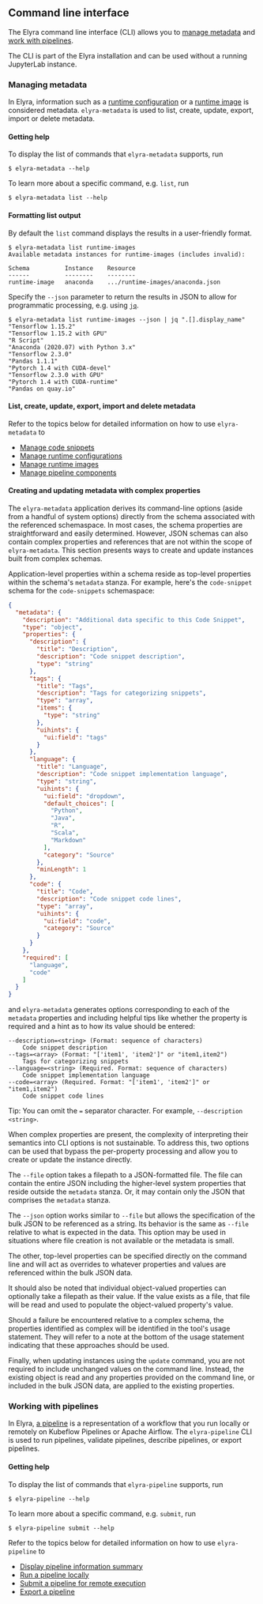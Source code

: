 <!--
{% comment %}
Copyright 2018-2022 Elyra Authors

Licensed under the Apache License, Version 2.0 (the "License");
you may not use this file except in compliance with the License.
You may obtain a copy of the License at

http://www.apache.org/licenses/LICENSE-2.0

Unless required by applicable law or agreed to in writing, software
distributed under the License is distributed on an "AS IS" BASIS,
WITHOUT WARRANTIES OR CONDITIONS OF ANY KIND, either express or implied.
See the License for the specific language governing permissions and
limitations under the License.
{% endcomment %}
-->

## Command line interface

The Elyra command line interface (CLI) allows you to [manage metadata](#managing-metadata) and [work with pipelines](#working-with-pipelines).

The CLI is part of the Elyra installation and can be used without a running JupyterLab instance.

### Managing metadata

In Elyra, information such as a [runtime configuration](runtime-conf.md) or a [runtime image](runtime-image-conf) is considered metadata. `elyra-metadata` is used to list, create, update, export, import or delete metadata.

#### Getting help

To display the list of commands that `elyra-metadata` supports, run

```
$ elyra-metadata --help
```

To learn more about a specific command, e.g. `list`, run
```
$ elyra-metadata list --help
```

#### Formatting list output

By default the `list` command displays the results in a user-friendly format. 

```
$ elyra-metadata list runtime-images
Available metadata instances for runtime-images (includes invalid):

Schema          Instance    Resource
------          --------    --------
runtime-image   anaconda    .../runtime-images/anaconda.json
```

Specify the `--json` parameter to return the results in JSON to allow for programmatic processing, e.g. using [`jq`](https://stedolan.github.io/jq/). 

```
$ elyra-metadata list runtime-images --json | jq ".[].display_name"
"Tensorflow 1.15.2"
"Tensorflow 1.15.2 with GPU"
"R Script"
"Anaconda (2020.07) with Python 3.x"
"Tensorflow 2.3.0"
"Pandas 1.1.1"
"Pytorch 1.4 with CUDA-devel"
"Tensorflow 2.3.0 with GPU"
"Pytorch 1.4 with CUDA-runtime"
"Pandas on quay.io"
```

#### List, create, update, export, import and delete metadata

Refer to the topics below for detailed information on how to use `elyra-metadata` to
 - [Manage code snippets](code-snippets.html#managing-code-snippets-using-the-elyra-cli)
 - [Manage runtime configurations](runtime-conf.html#managing-runtime-configurations-using-the-elyra-cli)
 - [Manage runtime images](runtime-image-conf.html#managing-runtime-image-configurations-using-the-elyra-cli)
 - [Manage pipeline components](pipeline-components.html#managing-custom-components-using-the-elyra-cli)

#### Creating and updating metadata with complex properties
The `elyra-metadata` application derives its command-line options (aside from a handful of system options) directly from the schema associated with the referenced schemaspace. In most cases, the schema properties are straightforward and easily determined.  However, JSON schemas can also contain complex properties and references that are not within the scope of `elyra-metadata`.  This section presents ways to create and update instances built from complex schemas.

Application-level properties within a schema reside as top-level properties within the schema's `metadata` stanza. For example, here's the `code-snippet` schema for the `code-snippets` schemaspace:

```json
{
  "metadata": {
    "description": "Additional data specific to this Code Snippet",
    "type": "object",
    "properties": {
      "description": {
        "title": "Description",
        "description": "Code snippet description",
        "type": "string"
      },
      "tags": {
        "title": "Tags",
        "description": "Tags for categorizing snippets",
        "type": "array",
        "items": {
          "type": "string"
        },
        "uihints": {
          "ui:field": "tags"
        }
      },
      "language": {
        "title": "Language",
        "description": "Code snippet implementation language",
        "type": "string",
        "uihints": {
          "ui:field": "dropdown",
          "default_choices": [
            "Python",
            "Java",
            "R",
            "Scala",
            "Markdown"
          ],
          "category": "Source"
        },
        "minLength": 1
      },
      "code": {
        "title": "Code",
        "description": "Code snippet code lines",
        "type": "array",
        "uihints": {
          "ui:field": "code",
          "category": "Source"
        }
      }
    },
    "required": [
      "language",
      "code"
    ]
  }
}
```
and `elyra-metadata` generates options corresponding to each of the `metadata` properties and including helpful tips like whether the property is required and a hint as to how its value should be entered:
```
--description=<string> (Format: sequence of characters) 
	Code snippet description
--tags=<array> (Format: "['item1', 'item2']" or "item1,item2") 
	Tags for categorizing snippets
--language=<string> (Required. Format: sequence of characters) 
	Code snippet implementation language
--code=<array> (Required. Format: "['item1', 'item2']" or "item1,item2") 
	Code snippet code lines
```

Tip: You can omit the `=` separator character. For example, `--description <string>`.

When complex properties are present, the complexity of interpreting their semantics into CLI options is not sustainable.  To address this, two options can be used that bypass the per-property processing and allow you to create or update the instance directly.

The `--file` option takes a filepath to a JSON-formatted file.  The file can contain the entire JSON including the higher-level system properties that reside outside the `metadata` stanza.  Or, it may contain only the JSON that comprises the `metadata` stanza.

The `--json` option works similar to `--file` but allows the specification of the bulk JSON to be referenced as a string.  Its behavior is the same as `--file` relative to what is expected in the data.  This option may be used in situations where file creation is not available or the metadata is small.

The other, top-level properties can be specified directly on the command line and will act as overrides to whatever properties and values are referenced within the bulk JSON data.

It should also be noted that individual object-valued properties can optionally take a filepath as their value.  If the value exists as a file, that file will be read and used to populate the object-valued property's value.

Should a failure be encountered relative to a complex schema, the properties identified as complex will be identified in the tool's usage statement.  They will refer to a note at the bottom of the usage statement indicating that these approaches should be used.

Finally, when updating instances using the `update` command, you are not required to include unchanged values on the command line.  Instead, the existing object is read and any properties provided on the command line, or included in the bulk JSON data, are applied to the existing properties.

### Working with pipelines

In Elyra, [a pipeline](pipelines.md) is a representation of a
workflow that you run locally or remotely on Kubeflow Pipelines or Apache Airflow. The `elyra-pipeline` CLI is used to run pipelines, validate pipelines, describe pipelines, or export pipelines.

#### Getting help

To display the list of commands that `elyra-pipeline` supports, run

```
$ elyra-pipeline --help
```

To learn more about a specific command, e.g. `submit`, run
```
$ elyra-pipeline submit --help
```

Refer to the topics below for detailed information on how to use `elyra-pipeline` to
 - [Display pipeline information summary](pipelines.html#running-a-pipeline-using-the-command-line)
 - [Run a pipeline locally](pipelines.html#running-a-pipeline-from-the-command-line-interface)
 - [Submit a pipeline for remote execution](pipelines.html#running-a-pipeline-from-the-command-line-interface)
 - [Export a pipeline](pipelines.html#exporting-a-pipeline-from-the-command-line-interface)



